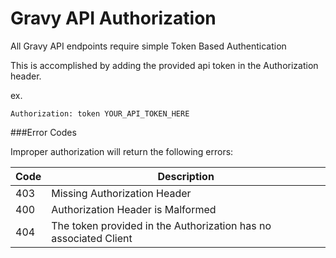 # Gravy API Authorization

All Gravy API endpoints require simple Token Based Authentication

This is accomplished by adding the provided api token in the Authorization header.

ex.

```Authorization: token YOUR_API_TOKEN_HERE```

###Error Codes

Improper authorization will return the following errors:

| Code | Description |
|:---|---|
| 403 |  Missing Authorization Header |
| 400 | Authorization Header is Malformed |
| 404 | The token provided in the Authorization has no associated Client |
